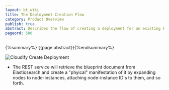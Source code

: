 ```yaml
---
layout: bt_wiki
title: The Deployment Creation Flow
category: Product Overview
publish: true
abstract: Describes the flow of creating a deployment for an existing Blueprint
pageord: 500
---
```

{%summary%} {{page.abstract}}{%endsummary%}

![Cloudify Create Deployment](/guide/images3/architecture/cloudify_flow_create_deployment.png)

* The REST service will retrieve the blueprint document from Elasticsearch and create a "phyical" manifestation of it by expanding nodes to node-instances, attaching node-instance ID's to them, and so forth.